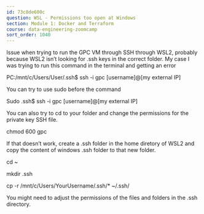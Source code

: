 ```yaml
---
id: 73c8de600c
question: WSL - Permissions too open at Windows
section: Module 1: Docker and Terraform
course: data-engineering-zoomcamp
sort_order: 1040
---
```


Issue when trying to run the GPC VM through SSH through WSL2,  probably because WSL2 isn’t looking for .ssh keys in the correct folder. My case I was trying to run this command in the terminal and getting an error

PC:/mnt/c/Users/User/.ssh$ ssh -i gpc [username]@[my external IP]

You can try to use sudo before the command

Sudo .ssh$ ssh -i gpc [username]@[my external IP]

You can also try to cd to your folder and change the permissions for the private key SSH file.

chmod 600 gpc

If that doesn’t work, create a .ssh folder in the home diretory of WSL2 and copy the content of windows .ssh folder to that new folder.

cd ~

mkdir .ssh

cp -r /mnt/c/Users/YourUsername/.ssh/* ~/.ssh/

You might need to adjust the permissions of the files and folders in the .ssh directory.

